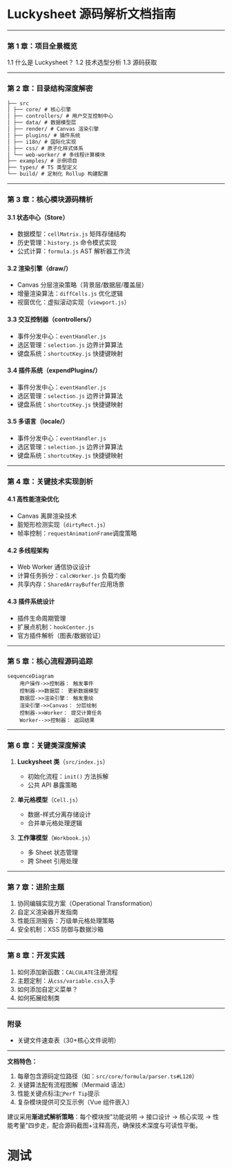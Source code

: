 # Luckysheet 源码解析文档指南

---

### **第 1 章：项目全景概览**

1.1 什么是 Luckysheet？
1.2 技术选型分析
1.3 源码获取

---

### **第 2 章：目录结构深度解密**

```markdown
├── src
│ ├── core/ # 核心引擎
│ ├── controllers/ # 用户交互控制中心
│ ├── data/ # 数据模型层
│ ├── render/ # Canvas 渲染引擎
│ ├── plugins/ # 插件系统
│ ├── i18n/ # 国际化实现
│ ├── css/ # 原子化样式体系
│ └── web-worker/ # 多线程计算模块
├── examples/ # 示例项目
├── types/ # TS 类型定义
└── build/ # 定制化 Rollup 构建配置
```

---

### **第 3 章：核心模块源码精析**

#### **3.1 状态中心（Store）**

-   数据模型：`cellMatrix.js` 矩阵存储结构
-   历史管理：`history.js` 命令模式实现
-   公式计算：`formula.js` AST 解析器工作流

#### **3.2 渲染引擎（draw/）**

-   Canvas 分层渲染策略（背景层/数据层/覆盖层）
-   增量渲染算法：`diffCells.js` 优化逻辑
-   视窗优化：虚拟滚动实现（`viewport.js`）

#### **3.3 交互控制器（controllers/）**

-   事件分发中心：`eventHandler.js`
-   选区管理：`selection.js` 边界计算算法
-   键盘系统：`shortcutKey.js` 快捷键映射

#### **3.4 插件系统（expendPlugins/）**

-   事件分发中心：`eventHandler.js`
-   选区管理：`selection.js` 边界计算算法
-   键盘系统：`shortcutKey.js` 快捷键映射

#### **3.5 多语言（locale/）**

-   事件分发中心：`eventHandler.js`
-   选区管理：`selection.js` 边界计算算法
-   键盘系统：`shortcutKey.js` 快捷键映射

---

### **第 4 章：关键技术实现剖析**

#### **4.1 高性能渲染优化**

-   Canvas 离屏渲染技术
-   脏矩形检测实现（`dirtyRect.js`）
-   帧率控制：`requestAnimationFrame`调度策略

#### **4.2 多线程架构**

-   Web Worker 通信协议设计
-   计算任务拆分：`calcWorker.js` 负载均衡
-   共享内存：`SharedArrayBuffer`应用场景

#### **4.3 插件系统设计**

-   插件生命周期管理
-   扩展点机制：`hookCenter.js`
-   官方插件解析（图表/数据验证）

---

### **第 5 章：核心流程源码追踪**

```mermaid
sequenceDiagram
    用户操作->>控制器： 触发事件
    控制器->>数据层： 更新数据模型
    数据层->>渲染引擎： 触发重绘
    渲染引擎->>Canvas： 分层绘制
    控制器->>Worker： 提交计算任务
    Worker-->>控制器： 返回结果
```

---

### **第 6 章：关键类深度解读**

1. **Luckysheet 类**（`src/index.js`）

    - 初始化流程：`init()` 方法拆解
    - 公共 API 暴露策略

2. **单元格模型**（`Cell.js`）

    - 数据-样式分离存储设计
    - 合并单元格处理逻辑

3. **工作簿模型**（`Workbook.js`）
    - 多 Sheet 状态管理
    - 跨 Sheet 引用处理

---

### **第 7 章：进阶主题**

1. 协同编辑实现方案（Operational Transformation）
2. 自定义渲染器开发指南
3. 性能压测报告：万级单元格处理策略
4. 安全机制：XSS 防御与数据沙箱

---

### **第 8 章：开发实践**

1. 如何添加新函数：`CALCULATE`注册流程
2. 主题定制：从`css/variable.css`入手
3. 如何添加自定义菜单？
4. 如何拓展绘制类

---

### **附录**

-   关键文件速查表（30+核心文件说明）

---

**文档特色：**

1. 每章包含源码定位路径（如：`src/core/formula/parser.ts#L120`）
2. 关键算法配有流程图解（Mermaid 语法）
3. 性能关键点标注`🚀Perf Tip`提示
4. 复杂模块提供可交互示例（Vue 组件嵌入）

建议采用**渐进式解析策略**：每个模块按"功能说明 → 接口设计 → 核心实现 → 性能考量"四步走，配合源码截图+注释高亮，确保技术深度与可读性平衡。

<!-- 测试 -->

# 测试

